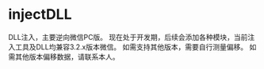 # injectDLL
DLL注入，主要逆向微信PC版。
现在处于开发期，后续会添加各种模块，当前注入工具及DLL均兼容3.2.x版本微信。
如需支持其他版本，需要自行测量偏移。
如需其他版本偏移数据，请联系本人。
